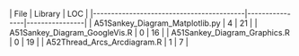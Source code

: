 | File                                     |        Library |            LOC | |------------------------------------------|----------------|----------------|
| A51Sankey_Diagram_Matplotlib.py          |              4 |             21 | 
| A51Sankey_Diagram_GoogleVis.R            |              0 |             16 | 
| A51Sankey_Diagram_Graphics.R             |              0 |             19 | 
| A52Thread_Arcs_Arcdiagram.R              |              1 |              7 | 
